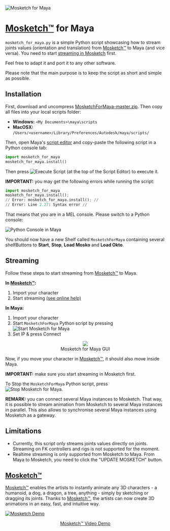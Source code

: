 ![Mosketch for Maya](https://user-images.githubusercontent.com/7549728/28314038-58406cb0-6bb9-11e7-87bc-47d7f9e3d46d.png)

# [Mosketch&trade;](https://www.mokastudio.com) for Maya
```mosketch_for_maya.py``` is a simple Python script showcasing how to stream joints values (orientation and translation) from [Mosketch&trade;](https://www.mokastudio.com) to Maya (and vice versa). You need to start [streaming in Mosketch](http://support.mokastudio.com/support/solutions/articles/6000176455-streaming) first.

Feel free to adapt it and port it to any other software.

Please note that the main purpose is to keep the script as short and simple as possible.

## Installation
First, download and uncompress [MosketchForMaya-master.zip](https://github.com/MokaStudio/MosketchForMaya/archive/master.zip). Then copy all files into your local scripts folder:
* __Windows:__ ```<My Documents>\maya\scripts```
* __MacOSX:__ ```/Users/<username>/Library/Preferences/Autodesk/maya/scripts/```

Then, open Maya's [script editor](https://knowledge.autodesk.com/support/maya/learn-explore/caas/CloudHelp/cloudhelp/2017/ENU/Maya/files/GUID-7C861047-C7E0-4780-ACB5-752CD22AB02E-htm.html) and copy-paste the following script in a Python console tab:
```python
import mosketch_for_maya
mosketch_for_maya.install()
```
Then press ![Execute Script](https://user-images.githubusercontent.com/7549728/28462913-d907f49c-6e1d-11e7-9b70-6c71b69b41e8.png) (at the top of the Script Editor) to execute it.

__IMPORTANT:__ you may get the following errors while running the script:
```python
import mosketch_for_maya
mosketch_for_maya.install();
// Error: mosketch_for_maya.install(); // 
// Error: Line 2.27: Syntax error //
```
That means that you are in a MEL console. Please switch to a Python console:

![Python Console in Maya](https://user-images.githubusercontent.com/7549728/34869610-b8fb68c0-f787-11e7-9eea-083186c13be8.png)

You should now have a new Shelf called ```MosketchForMaya``` containing several shelfButtons to __Start__, __Stop__, __Load Mosko__ and __Load Okto__.

## Streaming
Follow these steps to start streaming from [Mosketch&trade;](https://www.mokastudio.com) to Maya.

__In [Mosketch&trade;](https://www.mokastudio.com):__ 
1. Import your character
2. Start streaming [(see online help)](http://support.mokastudio.com/support/solutions/articles/6000176455-streaming)

__In Maya:__
1. Import your character
2. Start ```MosketchForMaya``` Python script by pressing ![Start Mosketch for Maya](https://user-images.githubusercontent.com/7549728/28462640-558a38a6-6e1c-11e7-9d34-b466f11eabe6.png)
3. Set IP & press Connect
<p align="center">
<img src ="https://user-images.githubusercontent.com/7549728/28316712-30d73518-6bc4-11e7-8242-6f8fdb1090f2.png" /><br>
Mosketch for Maya GUI
</p>

Now, if you move your character in [Mosketch&trade;](https://www.mokastudio.com), it should also move inside Maya.

__IMPORTANT:__ make sure you start streaming in Mosketch first.

To Stop the ```MosketchForMaya``` Python script, press ![Stop Mosketch for Maya](https://user-images.githubusercontent.com/7549728/28462639-5588ad60-6e1c-11e7-9588-c3878a4c606d.png).

__REMARK:__ you can connect several Maya instances to Mosketch. That way, it is possible to stream animation from Mosketch to several Maya instances in parallel. This also allows to synchronise several Maya instances using Mosketch as a gateway.

## Limitations
* Currently, this script only streams joints values directly on joints. Streaming on FK controllers and rigs is not supported for the moment.
* Realtime streaming is only supported from Mosketch to Maya. From Maya to Mosketch, you need to click the "UPDATE MOSKETCH" button.

## [Mosketch&trade;](https://www.mokastudio.com)
[Mosketch&trade;](https://www.mokastudio.com) enables the artists to instantly animate any 3D characters - a humanoid, a dog, a dragon, a  tree, anything - simply by sketching or dragging its joints. 
Thanks to [Mosketch&trade;](https://www.mokastudio.com), the artists can now create 3D animations in an easy, fast, and intuitive way.

[![Mosketch Demo](https://user-images.githubusercontent.com/7549728/28310538-137f0656-6bad-11e7-826a-7b971637dbf5.png)](https://player.vimeo.com/video/205231700?autoplay=1)
<p align="center">
<a href="https://vimeo.com/205231700">Mosketch&trade; Video Demo</a>
</p>
